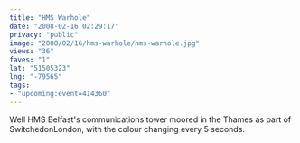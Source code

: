 ```yaml
---
title: "HMS Warhole"
date: "2008-02-16 02:29:17"
privacy: "public"
image: "2008/02/16/hms-warhole/hms-warhole.jpg"
views: "36"
faves: "1"
lat: "51505323"
lng: "-79565"
tags:
- "upcoming:event=414360"
---
```

Well HMS Belfast's communications tower moored in the Thames as part of SwitchedonLondon, with the colour changing every 5 seconds.<a href="/photos/2008/02/16/hms-warhole"></a>
